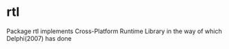# rtl
Package rtl implements Cross-Platform Runtime Library in the way of which Delphi(2007) has done
